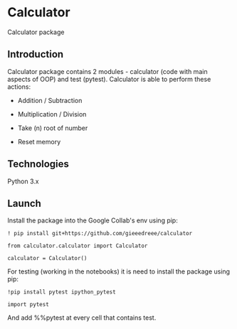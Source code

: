 # Calculator
Calculator package
## Introduction
Calculator package contains 2 modules - calculator (code with main aspects of OOP) and test (pytest).
    Calculator is able to perform these actions:
    
   * Addition / Subtraction
    
   * Multiplication / Division
    
   * Take (n) root of number
    
   * Reset memory
    
 ## Technologies
 Python 3.x
 
 ## Launch
 Install the package into the Google Collab's env using pip:
 
    ! pip install git+https://github.com/gieeedreee/calculator

    from calculator.calculator import Calculator

    calculator = Calculator()

For testing (working in the notebooks) it is need to install the package using pip:

    !pip install pytest ipython_pytest

    import pytest

   And add %%pytest at every cell that contains test.
    
